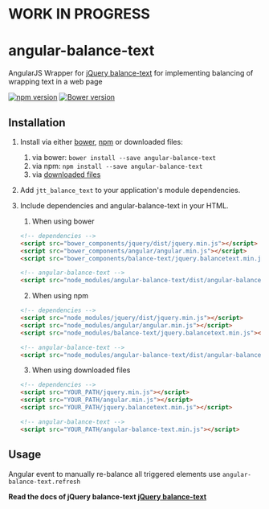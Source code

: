 # WORK IN PROGRESS

# angular-balance-text
AngularJS Wrapper for [jQuery balance-text](https://github.com/adobe-webplatform/balance-text) for implementing balancing of wrapping text in a web page

[![npm version](https://badge.fury.io/js/angular-balance-text.svg)](https://badge.fury.io/js/angular-balance-text)
[![Bower version](https://badge.fury.io/bo/angular-balance-text.svg)](https://badge.fury.io/bo/angular-balance-text)

## Installation

1. Install via either [bower](http://bower.io/), [npm](https://www.npmjs.com/) or downloaded files:
    1. via bower: `bower install --save angular-balance-text`
    2. via npm: `npm install --save angular-balance-text`
    3. via [downloaded files](https://github.com/JohnnyTheTank/angular-balance-text/zipball/master)
2. Add `jtt_balance_text` to your application's module dependencies.
3. Include dependencies and angular-balance-text in your HTML.
    1. When using bower
    ```html
    <!-- dependencies -->
    <script src="bower_components/jquery/dist/jquery.min.js"></script>
    <script src="bower_components/angular/angular.min.js"></script>
    <script src="bower_components/balance-text/jquery.balancetext.min.js"></script>

    <!-- angular-balance-text -->
    <script src="node_modules/angular-balance-text/dist/angular-balance-text.min.js"></script>
    ```
    2. When using npm
    ```html
    <!-- dependencies -->
    <script src="node_modules/jquery/dist/jquery.min.js"></script>
    <script src="node_modules/angular/angular.min.js"></script>
    <script src="node_modules/balance-text/jquery.balancetext.min.js"></script>

    <!-- angular-balance-text -->
    <script src="node_modules/angular-balance-text/dist/angular-balance-text.min.js"></script>
    ```

    3. When using downloaded files
    ```html
    <!-- dependencies -->
    <script src="YOUR_PATH/jquery.min.js"></script>
    <script src="YOUR_PATH/angular.min.js"></script>
    <script src="YOUR_PATH/jquery.balancetext.min.js"></script>

    <!-- angular-balance-text -->
    <script src="YOUR_PATH/angular-balance-text.min.js"></script>
    ```

## Usage

Angular event to manually re-balance all triggered elements use `angular-balance-text.refresh`

**Read the docs of jQuery balance-text [jQuery balance-text](https://github.com/adobe-webplatform/balance-text)**


